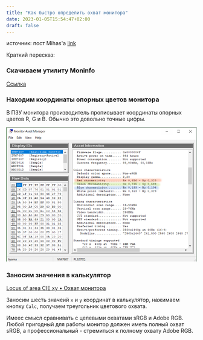 ```yaml
---
title: "Как быстро определить охват монитора"
date: 2023-01-05T15:54:47+02:00
draft: false
---
```


источник:
пост Mihas'а [link](https://cielab.xyz/forum/viewtopic.php?t=649)

Краткий пересказ:

### Скачиваем утилиту Moninfo

[Ссылка](https://www.entechtaiwan.com/util/moninfo.shtm)

### Находим координаты опорных цветов монитора

В ПЗУ монитора производитель прописывает координаты опорных цветов R, G и B.
Обычно это довольно точные цифры.

![](images/im1.png)

### Заносим значения в калькулятор

[Locus of area CIE xy • Охват монитора](https://cielab.xyz/xylocus.php)

Заносим шесть значеий `x` и `y` координат в калькулятор, нажимаем кнопку `Calc`,
получаем треугольник цветового охвата. 

Имеес смысл сравнивать с целевыми охватами sRGB и Adobe RGB. Любой пригодный для работы монитор должен иметь полный охват sRGB,
а профессиональный - стремиться к полному охвату Adobe RGB.

